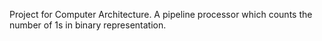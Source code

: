 Project for Computer Architecture. A pipeline processor which counts the number of 1s in binary representation.
